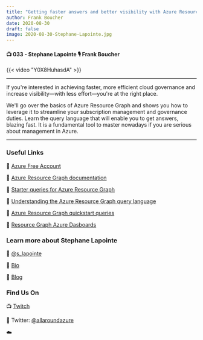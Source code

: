 ```yaml
---
title: "Getting faster answers and better visibility with Azure Resource Graph"
author: Frank Boucher
date: 2020-08-30
draft: false
image: 2020-08-30-Stephane-Lapointe.jpg
---
```


#### 📺 033 - Stephane Lapointe 🎙️ Frank Boucher

<!--more-->

{{< video "Y0X8HuhasdA" >}}

---

If you're interested in achieving faster, more efficient cloud governance and increase visibility—with less effort—you're at the right place.

We'll go over the basics of Azure Resource Graph and shows you how to leverage it to streamline your subscription management and governance duties. Learn the query language that will enable you to get answers, blazing fast. It is a fundamental tool to master nowadays if you are serious about management in Azure.

---


### Useful Links

🔗 [Azure Free Account](https://bit.ly/ASAFreeAccount)

🔗 [Azure Resource Graph documentation](https://docs.microsoft.com/en-us/azure/governance/resource-graph/?WT.mc_id=allaroundazure-video-fboucher) 

🔗 [Starter queries for Azure Resource Graph](https://docs.microsoft.com/en-us/azure/governance/resource-graph/samples/starter?WT.mc_id=allaroundazure-video-fboucher)

🔗 [Understanding the Azure Resource Graph query language](https://docs.microsoft.com/en-us/azure/governance/resource-graph/concepts/query-language?WT.mc_id=allaroundazure-video-fboucher)

🔗 [Azure Resource Graph quickstart queries](https://github.com/sharegate/azure-quickstart-resource-graph)

🔗 [Resource Graph Azure Dasboards](https://github.com/Azure-Samples/Governance/tree/master/src/resource-graph)


### Learn more about Stephane Lapointe

🔗 [@s_lapointe](https://twitter.com/s_lapointe)

🔗 [Bio](https://mvp.microsoft.com/en-us/PublicProfile/5001613?fullName=Stephane%20Lapointe&WT.mc_id=allaroundazure-blog-fboucher)

🔗 [Blog](https://www.codeisahighway.com/)

### Find Us On

📺 [Twitch](https://www.twitch.tv/microsoftdeveloper)

🔗 Twitter: [@allaroundazure](https://twitter.com/allaroundazure)

☁️
